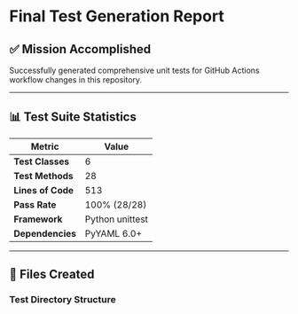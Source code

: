 # Final Test Generation Report

## ✅ Mission Accomplished

Successfully generated comprehensive unit tests for GitHub Actions workflow changes in this repository.

---

## 📊 Test Suite Statistics

| Metric | Value |
|--------|-------|
| **Test Classes** | 6 |
| **Test Methods** | 28 |
| **Lines of Code** | 513 |
| **Pass Rate** | 100% (28/28) |
| **Framework** | Python unittest |
| **Dependencies** | PyYAML 6.0+ |

---

## 📁 Files Created

### Test Directory Structure